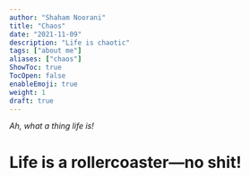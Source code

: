 ```yaml
---
author: "Shaham Noorani"
title: "Chaos"
date: "2021-11-09"
description: "Life is chaotic"
tags: ["about me"]
aliases: ["chaos"]
ShowToc: true
TocOpen: false
enableEmoji: true
weight: 1
draft: true
---
```


<!--blurb-->
*Ah, what a thing life is!*

<!--more-->
# Life is a rollercoaster—no shit!


